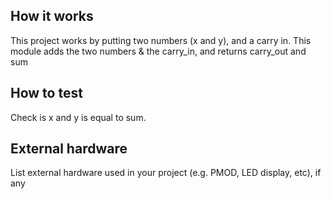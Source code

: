 <!---

This file is used to generate your project datasheet. Please fill in the information below and delete any unused
sections.

You can also include images in this folder and reference them in the markdown. Each image must be less than
512 kb in size, and the combined size of all images must be less than 1 MB.
-->

## How it works

This project works by putting two numbers (x and y), and a carry in. This module adds the two numbers & the carry_in, and returns carry_out and sum

## How to test

Check is x and y is equal to sum. 

## External hardware

List external hardware used in your project (e.g. PMOD, LED display, etc), if any
